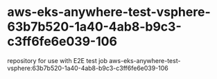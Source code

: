 # aws-eks-anywhere-test-vsphere-63b7b520-1a40-4ab8-b9c3-c3ff6fe6e039-106
repository for use with E2E test job aws-eks-anywhere-test-vsphere:63b7b520-1a40-4ab8-b9c3-c3ff6fe6e039-106
